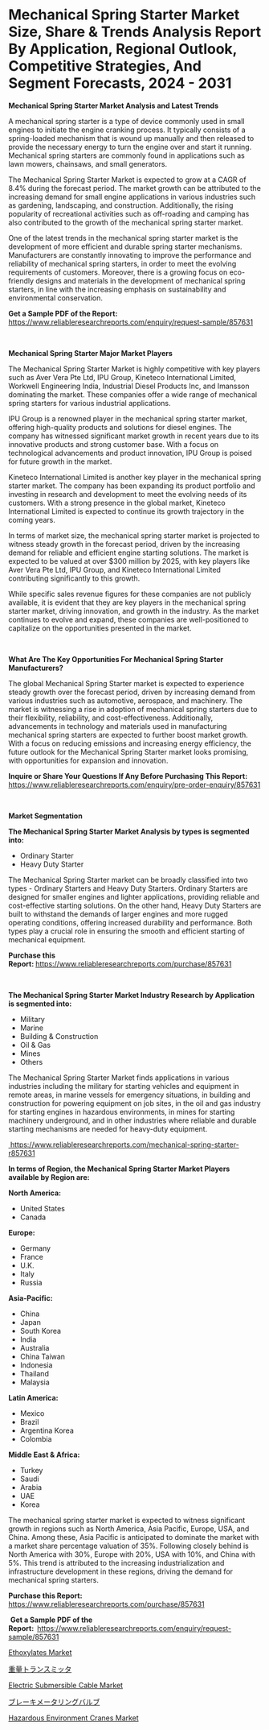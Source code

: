 <p><h1>Mechanical Spring Starter Market Size, Share & Trends Analysis Report By Application, Regional Outlook, Competitive Strategies, And Segment Forecasts, 2024 - 2031</h1></p><p><strong>Mechanical Spring Starter Market Analysis and Latest Trends</strong></p>
<p><p>A mechanical spring starter is a type of device commonly used in small engines to initiate the engine cranking process. It typically consists of a spring-loaded mechanism that is wound up manually and then released to provide the necessary energy to turn the engine over and start it running. Mechanical spring starters are commonly found in applications such as lawn mowers, chainsaws, and small generators.</p><p>The Mechanical Spring Starter Market is expected to grow at a CAGR of 8.4% during the forecast period. The market growth can be attributed to the increasing demand for small engine applications in various industries such as gardening, landscaping, and construction. Additionally, the rising popularity of recreational activities such as off-roading and camping has also contributed to the growth of the mechanical spring starter market.</p><p>One of the latest trends in the mechanical spring starter market is the development of more efficient and durable spring starter mechanisms. Manufacturers are constantly innovating to improve the performance and reliability of mechanical spring starters, in order to meet the evolving requirements of customers. Moreover, there is a growing focus on eco-friendly designs and materials in the development of mechanical spring starters, in line with the increasing emphasis on sustainability and environmental conservation.</p></p>
<p><strong>Get a Sample PDF of the Report:&nbsp;</strong> <a href="https://www.reliableresearchreports.com/enquiry/request-sample/857631">https://www.reliableresearchreports.com/enquiry/request-sample/857631</a></p>
<p>&nbsp;</p>
<p><strong>Mechanical Spring Starter Major Market Players</strong></p>
<p><p>The Mechanical Spring Starter Market is highly competitive with key players such as Aver Vera Pte Ltd, IPU Group, Kineteco International Limited, Workwell Engineering India, Industrial Diesel Products Inc, and Imansson dominating the market. These companies offer a wide range of mechanical spring starters for various industrial applications.</p><p>IPU Group is a renowned player in the mechanical spring starter market, offering high-quality products and solutions for diesel engines. The company has witnessed significant market growth in recent years due to its innovative products and strong customer base. With a focus on technological advancements and product innovation, IPU Group is poised for future growth in the market.</p><p>Kineteco International Limited is another key player in the mechanical spring starter market. The company has been expanding its product portfolio and investing in research and development to meet the evolving needs of its customers. With a strong presence in the global market, Kineteco International Limited is expected to continue its growth trajectory in the coming years.</p><p>In terms of market size, the mechanical spring starter market is projected to witness steady growth in the forecast period, driven by the increasing demand for reliable and efficient engine starting solutions. The market is expected to be valued at over $300 million by 2025, with key players like Aver Vera Pte Ltd, IPU Group, and Kineteco International Limited contributing significantly to this growth.</p><p>While specific sales revenue figures for these companies are not publicly available, it is evident that they are key players in the mechanical spring starter market, driving innovation, and growth in the industry. As the market continues to evolve and expand, these companies are well-positioned to capitalize on the opportunities presented in the market.</p></p>
<p>&nbsp;</p>
<p><strong>What Are The Key Opportunities For Mechanical Spring Starter Manufacturers?</strong></p>
<p><p>The global Mechanical Spring Starter market is expected to experience steady growth over the forecast period, driven by increasing demand from various industries such as automotive, aerospace, and machinery. The market is witnessing a rise in adoption of mechanical spring starters due to their flexibility, reliability, and cost-effectiveness. Additionally, advancements in technology and materials used in manufacturing mechanical spring starters are expected to further boost market growth. With a focus on reducing emissions and increasing energy efficiency, the future outlook for the Mechanical Spring Starter market looks promising, with opportunities for expansion and innovation.</p></p>
<p><strong>Inquire or Share Your Questions If Any Before Purchasing This Report:</strong> <a href="https://www.reliableresearchreports.com/enquiry/pre-order-enquiry/857631">https://www.reliableresearchreports.com/enquiry/pre-order-enquiry/857631</a></p>
<p>&nbsp;</p>
<p><strong>Market Segmentation</strong></p>
<p><strong>The Mechanical Spring Starter Market Analysis by types is segmented into:</strong></p>
<p><ul><li>Ordinary Starter</li><li>Heavy Duty Starter</li></ul></p>
<p><p>The Mechanical Spring Starter market can be broadly classified into two types - Ordinary Starters and Heavy Duty Starters. Ordinary Starters are designed for smaller engines and lighter applications, providing reliable and cost-effective starting solutions. On the other hand, Heavy Duty Starters are built to withstand the demands of larger engines and more rugged operating conditions, offering increased durability and performance. Both types play a crucial role in ensuring the smooth and efficient starting of mechanical equipment.</p></p>
<p><strong>Purchase this Report:&nbsp;</strong><a href="https://www.reliableresearchreports.com/purchase/857631">https://www.reliableresearchreports.com/purchase/857631</a></p>
<p>&nbsp;</p>
<p><strong>The Mechanical Spring Starter Market Industry Research by Application is segmented into:</strong></p>
<p><ul><li>Military</li><li>Marine</li><li>Building & Construction</li><li>Oil & Gas</li><li>Mines</li><li>Others</li></ul></p>
<p><p>The Mechanical Spring Starter Market finds applications in various industries including the military for starting vehicles and equipment in remote areas, in marine vessels for emergency situations, in building and construction for powering equipment on job sites, in the oil and gas industry for starting engines in hazardous environments, in mines for starting machinery underground, and in other industries where reliable and durable starting mechanisms are needed for heavy-duty equipment.</p></p>
<p><a href="https://www.reliableresearchreports.com/mechanical-spring-starter-r857631">&nbsp;https://www.reliableresearchreports.com/mechanical-spring-starter-r857631</a></p>
<p><strong>In terms of Region, the Mechanical Spring Starter Market Players available by Region are:</strong></p>
<p>
    <p> <strong> North America: </strong>
        <ul>
            <li>United States</li>
            <li>Canada</li>
        </ul>
        </p> 
    <p> <strong> Europe: </strong>
        <ul>
            <li>Germany</li>
            <li>France</li>
            <li>U.K.</li>
            <li>Italy</li>
            <li>Russia</li>
        </ul>
        </p> 
    <p> <strong> Asia-Pacific: </strong>
        <ul>
            <li>China</li>
            <li>Japan</li>
            <li>South Korea</li>
            <li>India</li>
            <li>Australia</li>
            <li>China Taiwan</li>
            <li>Indonesia</li>
            <li>Thailand</li>
            <li>Malaysia</li>
        </ul>
        </p> 
    <p> <strong> Latin America: </strong>
        <ul>
            <li>Mexico</li>
            <li>Brazil</li>
            <li>Argentina Korea</li>
            <li>Colombia</li>
        </ul>
        </p> 
    <p> <strong> Middle East & Africa: </strong>
        <ul>
            <li>Turkey</li>
            <li>Saudi</li>
            <li>Arabia</li>
            <li>UAE</li>
            <li>Korea</li>
        </ul>
    </p>
    </p>
<p><p>The mechanical spring starter market is expected to witness significant growth in regions such as North America, Asia Pacific, Europe, USA, and China. Among these, Asia Pacific is anticipated to dominate the market with a market share percentage valuation of 35%. Following closely behind is North America with 30%, Europe with 20%, USA with 10%, and China with 5%. This trend is attributed to the increasing industrialization and infrastructure development in these regions, driving the demand for mechanical spring starters.</p></p>
<p><strong>Purchase this Report: </strong><a href="https://www.reliableresearchreports.com/purchase/857631">https://www.reliableresearchreports.com/purchase/857631</a></p>
<p>&nbsp;<strong>Get a Sample PDF of the Report:&nbsp;&nbsp;</strong><a href="https://www.reliableresearchreports.com/enquiry/request-sample/857631">https://www.reliableresearchreports.com/enquiry/request-sample/857631</a></p>
<p><strong></strong></p>
<p><p><a href="https://issuu.com/reportprime-2/docs/ethoxylates-market-size-2030.pptx">Ethoxylates Market</a></p><p><a href="https://github.com/vlcostes/Market-Research-Report-List-1/blob/main/284022829373.md">重量トランスミッタ</a></p><p><a href="https://issuu.com/reportprime-2/docs/electric-submersible-cable-market-size-2030.pptx">Electric Submersible Cable Market</a></p><p><a href="https://github.com/EstaSprer20231/Market-Research-Report-List-1/blob/main/598236429374.md">ブレーキメータリングバルブ</a></p><p><a href="https://github.com/eeaveuhhh/Market-Research-Report-List-2/blob/main/hazardous-environment-cranes-market.md">Hazardous Environment Cranes Market</a></p></p>